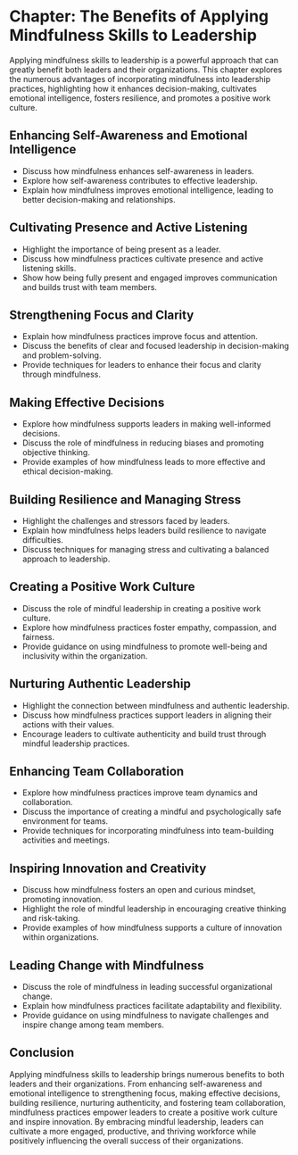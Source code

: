 Chapter: The Benefits of Applying Mindfulness Skills to Leadership
==================================================================

Applying mindfulness skills to leadership is a powerful approach that can greatly benefit both leaders and their organizations. This chapter explores the numerous advantages of incorporating mindfulness into leadership practices, highlighting how it enhances decision-making, cultivates emotional intelligence, fosters resilience, and promotes a positive work culture.

Enhancing Self-Awareness and Emotional Intelligence
---------------------------------------------------

* Discuss how mindfulness enhances self-awareness in leaders.
* Explore how self-awareness contributes to effective leadership.
* Explain how mindfulness improves emotional intelligence, leading to better decision-making and relationships.

Cultivating Presence and Active Listening
-----------------------------------------

* Highlight the importance of being present as a leader.
* Discuss how mindfulness practices cultivate presence and active listening skills.
* Show how being fully present and engaged improves communication and builds trust with team members.

Strengthening Focus and Clarity
-------------------------------

* Explain how mindfulness practices improve focus and attention.
* Discuss the benefits of clear and focused leadership in decision-making and problem-solving.
* Provide techniques for leaders to enhance their focus and clarity through mindfulness.

Making Effective Decisions
--------------------------

* Explore how mindfulness supports leaders in making well-informed decisions.
* Discuss the role of mindfulness in reducing biases and promoting objective thinking.
* Provide examples of how mindfulness leads to more effective and ethical decision-making.

Building Resilience and Managing Stress
---------------------------------------

* Highlight the challenges and stressors faced by leaders.
* Explain how mindfulness helps leaders build resilience to navigate difficulties.
* Discuss techniques for managing stress and cultivating a balanced approach to leadership.

Creating a Positive Work Culture
--------------------------------

* Discuss the role of mindful leadership in creating a positive work culture.
* Explore how mindfulness practices foster empathy, compassion, and fairness.
* Provide guidance on using mindfulness to promote well-being and inclusivity within the organization.

Nurturing Authentic Leadership
------------------------------

* Highlight the connection between mindfulness and authentic leadership.
* Discuss how mindfulness practices support leaders in aligning their actions with their values.
* Encourage leaders to cultivate authenticity and build trust through mindful leadership practices.

Enhancing Team Collaboration
----------------------------

* Explore how mindfulness practices improve team dynamics and collaboration.
* Discuss the importance of creating a mindful and psychologically safe environment for teams.
* Provide techniques for incorporating mindfulness into team-building activities and meetings.

Inspiring Innovation and Creativity
-----------------------------------

* Discuss how mindfulness fosters an open and curious mindset, promoting innovation.
* Highlight the role of mindful leadership in encouraging creative thinking and risk-taking.
* Provide examples of how mindfulness supports a culture of innovation within organizations.

Leading Change with Mindfulness
-------------------------------

* Discuss the role of mindfulness in leading successful organizational change.
* Explain how mindfulness practices facilitate adaptability and flexibility.
* Provide guidance on using mindfulness to navigate challenges and inspire change among team members.

Conclusion
----------

Applying mindfulness skills to leadership brings numerous benefits to both leaders and their organizations. From enhancing self-awareness and emotional intelligence to strengthening focus, making effective decisions, building resilience, nurturing authenticity, and fostering team collaboration, mindfulness practices empower leaders to create a positive work culture and inspire innovation. By embracing mindful leadership, leaders can cultivate a more engaged, productive, and thriving workforce while positively influencing the overall success of their organizations.
